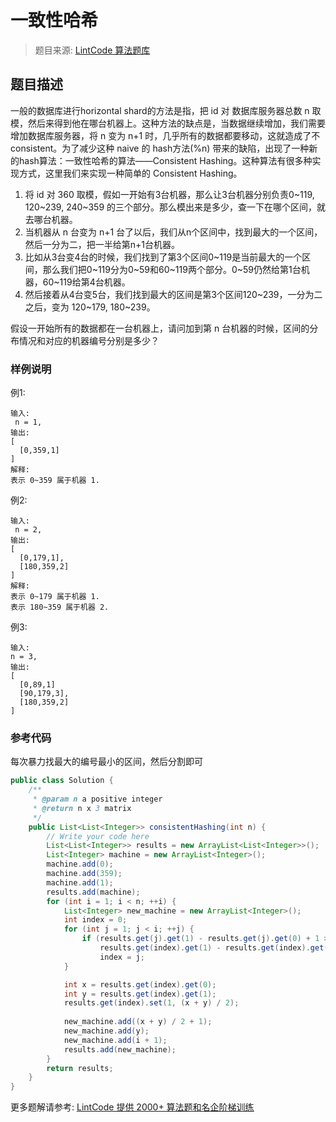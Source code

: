 # 一致性哈希
 > 题目来源: [LintCode 算法题库](https://www.lintcode.com/problem/consistent-hashing/?utm_source=sc-github-wzz)
 ## 题目描述
 一般的数据库进行horizontal shard的方法是指，把 id 对 数据库服务器总数 n 取模，然后来得到他在哪台机器上。这种方法的缺点是，当数据继续增加，我们需要增加数据库服务器，将 n 变为 n+1 时，几乎所有的数据都要移动，这就造成了不 consistent。为了减少这种 naive 的 hash方法(%n) 带来的缺陷，出现了一种新的hash算法：一致性哈希的算法——Consistent Hashing。这种算法有很多种实现方式，这里我们来实现一种简单的 Consistent Hashing。

1. 将 id 对 360 取模，假如一开始有3台机器，那么让3台机器分别负责0~119, 120~239, 240~359 的三个部分。那么模出来是多少，查一下在哪个区间，就去哪台机器。
2. 当机器从 n 台变为 n+1 台了以后，我们从n个区间中，找到最大的一个区间，然后一分为二，把一半给第n+1台机器。
3. 比如从3台变4台的时候，我们找到了第3个区间0~119是当前最大的一个区间，那么我们把0~119分为0~59和60~119两个部分。0~59仍然给第1台机器，60~119给第4台机器。
4. 然后接着从4台变5台，我们找到最大的区间是第3个区间120~239，一分为二之后，变为 120~179, 180~239。

假设一开始所有的数据都在一台机器上，请问加到第 n 台机器的时候，区间的分布情况和对应的机器编号分别是多少？
 ### 样例说明
 
例1:
```
输入:
 n = 1, 
输出:
[
  [0,359,1]
]
解释:
表示 0~359 属于机器 1.
```
例2:
```
输入:
 n = 2,
输出:
[
  [0,179,1],
  [180,359,2]
]
解释:
表示 0~179 属于机器 1.
表示 180~359 属于机器 2.
```

例3:
```
输入:
n = 3,
输出:
[
  [0,89,1]
  [90,179,3],
  [180,359,2]
]
```

 ### 参考代码
 每次暴力找最大的编号最小的区间，然后分割即可
```java
public class Solution {
    /**
     * @param n a positive integer
     * @return n x 3 matrix
     */
    public List<List<Integer>> consistentHashing(int n) {
        // Write your code here
        List<List<Integer>> results = new ArrayList<List<Integer>>();
        List<Integer> machine = new ArrayList<Integer>();
        machine.add(0);
        machine.add(359);
        machine.add(1);
        results.add(machine);
        for (int i = 1; i < n; ++i) {
            List<Integer> new_machine = new ArrayList<Integer>();
            int index = 0;
            for (int j = 1; j < i; ++j) {
                if (results.get(j).get(1) - results.get(j).get(0) + 1 >
                    results.get(index).get(1) - results.get(index).get(0) + 1)
                    index = j;
            }

            int x = results.get(index).get(0);
            int y = results.get(index).get(1);
            results.get(index).set(1, (x + y) / 2);
            
            new_machine.add((x + y) / 2 + 1);
            new_machine.add(y);
            new_machine.add(i + 1);
            results.add(new_machine);
        }
        return results;
    }
}
```
 更多题解请参考: [LintCode 提供 2000+ 算法题和名企阶梯训练](https://www.lintcode.com/problem/?utm_source=sc-github-wzz)